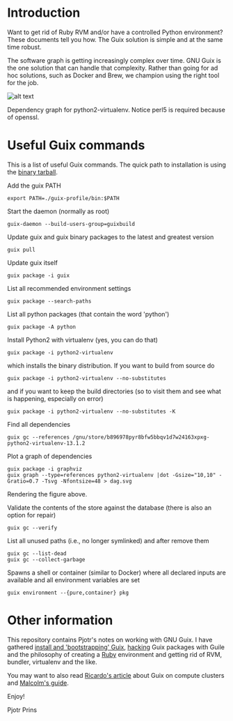 # Introduction

Want to get rid of Ruby RVM and/or have a controlled Python
environment?  These documents tell you how. The Guix solution is
simple and at the same time robust.

The software graph is getting increasingly complex over time. GNU Guix
is the one solution that can handle that complexity. Rather than going
for ad hoc solutions, such as Docker and Brew, we champion using
the right tool for the job.

![alt text](https://github.com/pjotrp/guix-notes/raw/master/python2-virtualenv.png "Dependency graph for python2-virtualenv")

Dependency graph for python2-virtualenv. Notice perl5 is required
because of openssl.

# Useful Guix commands

This is a list of useful Guix commands. The quick path to
installation is using the [binary tarball](https://github.com/pjotrp/guix-notes/blob/master/INSTALL.org#binary-installation).

Add the guix PATH

    export PATH=./guix-profile/bin:$PATH

Start the daemon (normally as root)

    guix-daemon --build-users-group=guixbuild

Update guix and guix binary packages to the latest and greatest
version

    guix pull

Update guix itself

    guix package -i guix

List all recommended environment settings

    guix package --search-paths

List all python packages (that contain the word 'python')

    guix package -A python

Install Python2 with virtualenv (yes, you can do that)

    guix package -i python2-virtualenv

which installs the binary distribution. If you want to build from
source do

    guix package -i python2-virtualenv --no-substitutes

and if you want to keep the build directories (so to visit them and
see what is happening, especially on error)

    guix package -i python2-virtualenv --no-substitutes -K

Find all dependencies

    guix gc --references /gnu/store/b896978pyr8bfw5bbqv1d7w24163xpxg-python2-virtualenv-13.1.2

Plot a graph of dependencies

    guix package -i graphviz
    guix graph --type=references python2-virtualenv |dot -Gsize="10,10" -Gratio=0.7 -Tsvg -Nfontsize=48 > dag.svg

Rendering the figure above.

Validate the contents of the store against the database (there is also
an option for repair)

    guix gc --verify

List all unused paths (i.e., no longer symlinked) and after remove them

    guix gc --list-dead
    guix gc --collect-garbage

Spawns a shell or container (similar to Docker) where all declared
inputs are available and all environment variables are set

    guix environment --{pure,container} pkg


# Other information

This repository contains Pjotr's notes on working with GNU Guix. I
have gathered [install and 'bootstrapping'
Guix](https://github.com/pjotrp/guix-notes/blob/master/INSTALL.org),
[hacking](https://github.com/pjotrp/guix-notes/blob/master/HACKING.org)
Guix packages with Guile and the philosophy of creating a
[Ruby](https://github.com/pjotrp/guix-notes/blob/master/RUBY.org)
environment and getting rid of RVM, bundler, virtualenv and the like.

You may want to also read [Ricardo's
article](http://elephly.net/posts/2015-04-17-gnu-guix.html) about Guix
on compute clusters and [Malcolm's
guide](https://github.com/malcook/sce/blob/master/README.org).

Enjoy!

Pjotr Prins
